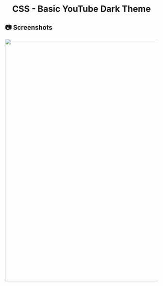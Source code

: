 <h1 align="center">
   CSS - Basic YouTube Dark Theme
</h1>

<h2>
📷 Screenshots
</h2>

<p align="center">
  <img src="https://github.com/ozkannbuyuk/css-exercises/assets/111967202/d451cd97-4e9f-4a54-9906-5eb2b8c715a8" width="800" />
</p>
